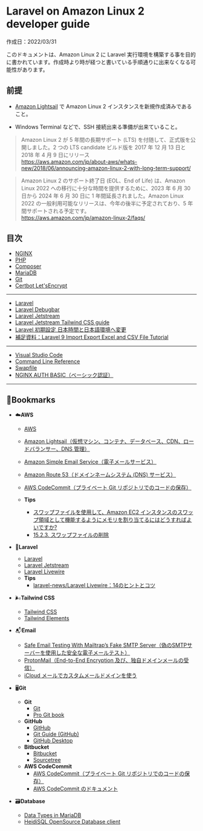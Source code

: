 # <a name="Laravel-on-Amazon-Linux-2-developer-guide"></a>Laravel on Amazon Linux 2 developer guide

作成日：2022/03/31<br>

このドキュメントは、Amazon Linux 2 に Laravel 実行環境を構築する事を目的に書かれています。作成時より時が経つと書いている手順通りに出来なくなる可能性があります。

## 前提

+ [Amazon Lightsail](https://lightsail.aws.amazon.com/)
で Amazon Linux 2 インスタンスを新規作成済みであること。<br>

+ Windows Terminal などで、SSH 接続出来る準備が出来ていること。


>Amazon Linux 2 が 5 年間の長期サポート (LTS) を付随して、正式版を公開しました。2 つの LTS candidate ビルド版を 2017 年 12 月 13 日と 2018 年 4 月 9 日にリリース<br>
>https://aws.amazon.com/jp/about-aws/whats-new/2018/06/announcing-amazon-linux-2-with-long-term-support/

>Amazon Linux 2 のサポート終了日 (EOL、End of Life) は、Amazon Linux 2022 への移行に十分な時間を提供するために、2023 年 6 月 30 日から 2024 年 6 月 30 日に 1 年間延長されました。Amazon Linux 2022 の一般利用可能なリリースは、今年の後半に予定されており、5 年間サポートされる予定です。<br>
>https://aws.amazon.com/jp/amazon-linux-2/faqs/

## 目次
+ [NGINX](NGINX-on-Amazon-Linux-2-install-guide.md)
+ [PHP](PHP-on-Amazon-Linux-2-install-guide.md)
+ [Composer](Composer-on-Amazon-Linux-2-install-guide.md)
+ [MariaDB](MariaDB-on-Amazon-Linux-2-install-guide.md)
+ [Git](Git-on-Amazon-Linux-2-install-guide.md)
+ [Certbot Let'sEncrypt](Certbot-LetsEncrypt-on-Amazon-Linux-2-install-guide.md)
***
+ [Laravel](Laravel-on-Amazon-Linux-2-install-guide.md)
+ [Laravel Debugbar](Laravel-Debugbar-on-Amazon-Linux-2-install-guide.md)
+ [Laravel Jetstream](Laravel_Jetstream-on-Amazon-Linux-2-install-guide.md)
+ [Laravel Jetstream Tailwind CSS guide](Laravel-Jetstream-Tailwind-CSS-guide.md)
+ [Laravel 初期設定 日本時間と日本語環境へ変更](Laravel-initial-setting.md)
+ [補足資料：Laravel 9 Import Export Excel and CSV File Tutorial](Laravel-9-Import-Export-Excel-and-CSV-File-Tutorial.md)
***
+ [Visual Studio Code](Visual_Studio_Code-on-Amazon-Linux-2-install-guide.md)
+ [Command Line Reference](Command-Line-Reference.md)
+ [Swapfile](Swapfile-Amazon-Linux-2-Setup.md)
+ [NGINX AUTH BASIC（ベーシック認証）](NGINX-Auth-Basic.md)
***
## 🔖Bookmarks

+ ☁️**AWS**
    + [AWS](https://aws.amazon.com/jp/)
    + [Amazon Lightsail（仮想マシン、コンテナ、データベース、CDN、ロードバランサー、DNS 管理）](https://lightsail.aws.amazon.com) 
    + [Amazon Simple Email Service（電子メールサービス）](https://aws.amazon.com/jp/ses/)
    + [Amazon Route 53（ドメインネームシステム (DNS) サービス）](https://aws.amazon.com/jp/route53/)
    + [AWS CodeCommit（プライベート Git リポジトリでのコードの保存）](https://aws.amazon.com/jp/codecommit/)

    + **Tips**
        + [スワップファイルを使用して、Amazon EC2 インスタンスのスワップ領域として機能するようにメモリを割り当てるにはどうすればよいですか?](https://aws.amazon.com/jp/premiumsupport/knowledge-center/ec2-memory-swap-file/)
        + [15.2.3. スワップファイルの削除](https://access.redhat.com/documentation/ja-jp/red_hat_enterprise_linux/6/html/storage_administration_guide/swap-removing-file)

+ 📕**Laravel**

    + [Laravel](https://laravel.com/)
    + [Laravel Jetstream](https://jetstream.laravel.com)
    + [Laravel Livewire](https://laravel-livewire.com/)
    + **Tips**
        + [laravel-news/Laravel Livewire：14のヒントとコツ](https://laravel-news.com/laravel-livewire-tips-and-tricks)

+ 🌬️**Tailwind CSS**
    + [Tailwind CSS](https://tailwindcss.com/)
    + [Tailwind Elements](https://tailwind-elements.com/)
    
+ 📬**Email**
    + [Safe Email Testing With Mailtrap’s Fake SMTP Server（偽のSMTPサーバーを使用した安全な電子メールテスト）](https://mailtrap.io/fake-smtp-server/)
    + [ProtonMail（End-to-End Encryption 及び、独自ドメインメールの受信）](https://protonmail.com/jp/)
    + [iCloud メールでカスタムメールドメインを使う](https://support.apple.com/ja-jp/HT212514)

+ 🖥️**Git**
    + **Git**
        + [Git](https://git-scm.com/)
        + [Pro Git book](https://git-scm.com/book/)
    + **GitHub**
        + [GitHub](https://github.com/)
        + [Git Guide (GitHub)](https://github.com/git-guides)
        + [GitHub Desktop](https://desktop.github.com/)
    + **Bitbucket**
        + [Bitbucket](https://bitbucket.org/)
        + [Sourcetree](https://www.sourcetreeapp.com/)
    + **AWS CodeCommit**
        + [AWS CodeCommit（プライベート Git リポジトリでのコードの保存）](https://aws.amazon.com/jp/codecommit/)
        + [AWS CodeCommit のドキュメント](https://docs.aws.amazon.com/ja_jp/codecommit/index.html)
+ 🗃️**Database**
    + [Data Types in MariaDB](https://mariadb.com/kb/en/data-types/)
    + [HeidiSQL OpenSource Database client](https://www.heidisql.com/)
